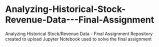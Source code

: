 # Analyzing-Historical-Stock-Revenue-Data---Final-Assignment
Analyzing Historical Stock/Revenue Data - Final Assignment
Repository created to upload Jupyter Notebook used to solve the final assignment
